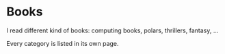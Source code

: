 # Books

I read different kind of books: computing books, polars, thrillers, fantasy, ...

Every category is listed in its own page.

